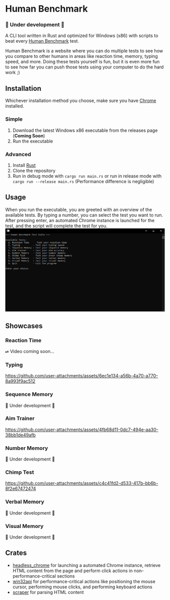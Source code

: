 # Human Benchmark
### 🚧 Under development 🚧
A CLI tool written in Rust and optimized for Windows (x86) with scripts to beat every [Human Benchmark](https://humanbenchmark.com/) test.

Human Benchmark is a website where you can do multiple tests to see how you compare to other humans in areas like reaction time, memory, typing speed, and more. Doing these tests yourself is fun, but it is even more fun to see how far you can push those tests using your computer to do the hard work ;)

## Installation
Whichever installation method you choose, make sure you have [Chrome](https://www.google.com/chrome/) installed.

### Simple
1. Download the latest Windows x86 executable from the releases page (**Coming Soon**)
2. Run the executable

### Advanced
1. Install [Rust](https://www.rust-lang.org/tools/install)
2. Clone the repository
3. Run in debug mode with `cargo run main.rs` or run in release mode with `cargo run --release main.rs` (Performance difference is negligible)

## Usage
When you run the executable, you are greeted with an overview of the available tests. By typing a number, you can select the test you want to run. After pressing enter, an automated Chrome instance is launched for the test, and the script will complete the test for you.
![CLI Options Overview](assets/images/cli_options_overview.png)

## Showcases
### Reaction Time
⏯ Video coming soon...

### Typing
https://github.com/user-attachments/assets/6ec1e134-a56b-4a70-a770-8a993f9ac512

### Sequence Memory
🚧 Under development 🚧

### Aim Trainer
https://github.com/user-attachments/assets/4fb68d11-0dc7-494e-aa30-38bb1de49afb

### Number Memory
🚧 Under development 🚧

### Chimp Test
https://github.com/user-attachments/assets/c4c41fd2-d533-417b-bb6b-8f2e67472474

### Verbal Memory
🚧 Under development 🚧

### Visual Memory
🚧 Under development 🚧


## Crates
- [headless_chrome](https://crates.io/crates/headless_chrome) for launching a automated Chrome instance, retrieve HTML content from the page and perform click actions in non-performance-critical sections
- [win32api](https://crates.io/crates/win32api) for performance-critical actions like positioning the mouse cursor, performing mouse clicks, and performing keyboard actions
- [scraper](https://crates.io/crates/scraper) for parsing HTML content


